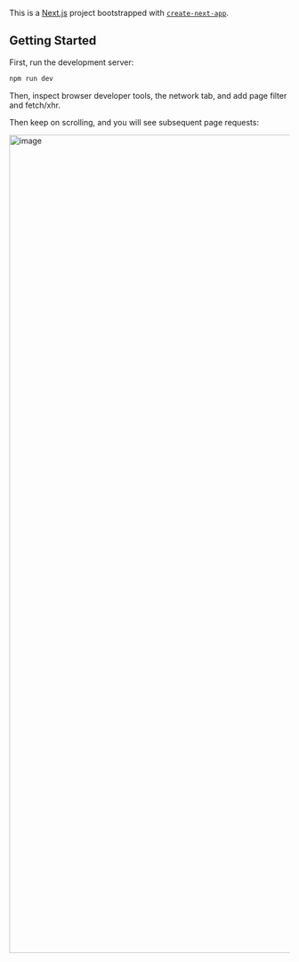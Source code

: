 This is a [Next.js](https://nextjs.org/) project bootstrapped with [`create-next-app`](https://github.com/vercel/next.js/tree/canary/packages/create-next-app).

## Getting Started

First, run the development server:

```bash
npm run dev
```

Then, inspect browser developer tools, the network tab, and add page filter and fetch/xhr. 

Then keep on scrolling, and you will see subsequent page requests:

<img width="1471" alt="image" src="https://github.com/user-attachments/assets/d11ba873-c7eb-45a5-ba5e-6227f204f0c7">


